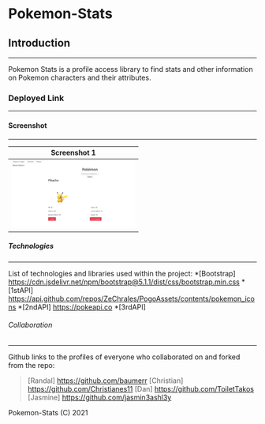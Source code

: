 # Pokemon-Stats

## Introduction
--------------------
Pokemon Stats is a profile access library to find stats and other information on Pokemon characters and their attributes. 

### Deployed Link
--------------------

#### Screenshot
--------------------
| Screenshot 1 |
|------------|
| <img src="style/images/Pokemon_screenshot.PNG" width="250"> |

##### Technologies
--------------------
List of technologies and libraries used within the project:
*[Bootstrap] https://cdn.jsdelivr.net/npm/bootstrap@5.1.1/dist/css/bootstrap.min.css
*[1stAPI] https://api.github.com/repos/ZeChrales/PogoAssets/contents/pokemon_icons
*[2ndAPI] https://pokeapi.co
*[3rdAPI] 

###### Collaboration
--------------------
Github links to the profiles of everyone who collaborated on and forked from the repo:
> [Randal] https://github.com/baumerr
> [Christian] https://github.com/Christianes11
> [Dan] https://github.com/ToiletTakos
> [Jasmine] https://github.com/jasmin3ashl3y

Pokemon-Stats (C) 2021
